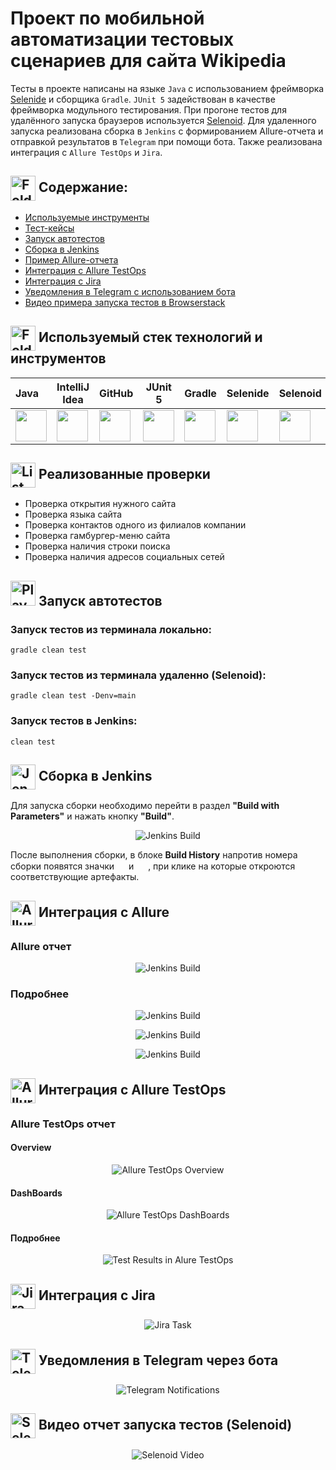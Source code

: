 # Проект по мобильной автоматизации тестовых сценариев для сайта Wikipedia

Тесты в проекте написаны на языке <code>Java</code> с использованием фреймворка  [Selenide](https://selenide.org/) и сборщика <code>Gradle</code>. <code>JUnit 5</code> задействован в качестве фреймворка модульного тестирования.
При прогоне тестов для удалённого запуска браузеров используется [Selenoid](https://aerokube.com/selenoid/).
Для удаленного запуска реализована сборка в <code>Jenkins</code> с формированием Allure-отчета и отправкой результатов в <code>Telegram</code> при помощи бота. Также реализована интеграция с <code>Allure TestOps</code> и <code>Jira</code>.


## <img width="40" height="40" style="vertical-align:middle" title="Folder" src="media/images/yellow-computer-folder.png"> Содержание:

- <a href="#tools"> Используемые инструменты</a>
- <a href="#cases"> Тест-кейсы</a>
- <a href="#autotests"> Запуск автотестов</a>
- <a href="#jenkins"> Сборка в Jenkins</a>
- <a href="#allureReport"> Пример Allure-отчета</a>
- <a href="#allure"> Интеграция с Allure TestOps</a>
- <a href="#jira"> Интеграция с Jira</a>
- <a href="#tg"> Уведомления в Telegram с использованием бота</a>
- <a href="#video"> Видео примера запуска тестов в Browserstack</a>

<a id="stech"></a>
## <img width="40" height="40" style="vertical-align:middle" title="Folder" src="media/images/programm.jpg"> Используемый стек технологий и инструментов

| Java                                                    | IntelliJ  <br>  Idea                                            | GitHub                                                    | JUnit 5                                                   | Gradle                                                    | Selenide                                                    | Selenoid                                                    | Allure<br/>Report                                                | Allure <br> TestOps                                               | Jenkins                                                    | Jira                                                    |                                                    Telegram |
|:--------------------------------------------------------|-----------------------------------------------------------------|-----------------------------------------------------------|-----------------------------------------------------------|-----------------------------------------------------------|-------------------------------------------------------------|-------------------------------------------------------------|------------------------------------------------------------------|-------------------------------------------------------------------|------------------------------------------------------------|---------------------------------------------------------|------------------------------------------------------------:|
| <img height="50" src="media/logo/Java.svg" width="50"/> | <img height="50" src="media/logo/Intelij_IDEA.svg" width="50"/> | <img height="50" src="media/logo/GitHub.svg" width="50"/> | <img height="50" src="media/logo/JUnit5.svg" width="50"/> | <img height="50" src="media/logo/Gradle.svg" width="50"/> | <img height="50" src="media/logo/Selenide.svg" width="50"/> | <img height="50" src="media/logo/Selenoid.svg" width="50"/> | <img height="50" src="media/logo/Allure_Report.svg" width="50"/> | <img height="50" src="media\logo\Allure_TestOps.svg" width="50"/> | <img height="50" src="media/logo/Jenkins.svg" width="50"/> | <img height="50" src="media/logo/Jira.svg" width="50"/> | <img height="50" src="media\logo\Telegram.svg" width="50"/> |


<a id="chek"></a>
##  <img width="40" height="40" style="vertical-align:middle" title="List" src="media/images/todo.png"> Реализованные проверки
- Проверка открытия нужного сайта
- Проверка языка сайта
- Проверка контактов одного из филиалов компании
- Проверка гамбургер-меню сайта
- Проверка наличия строки поиска
- Проверка наличия адресов социальных сетей

<a id="engine"></a>
## <img height="40" src="media/images/play.jpg" title="Play" width="40"/> Запуск автотестов


### Запуск тестов из терминала локально:
```
gradle clean test 
```
### Запуск тестов из терминала удаленно (Selenoid):
```      
gradle clean test -Denv=main
```
### Запуск тестов в Jenkins:
```   
clean test
```

<a id="build"></a>
## <img width="40" height="40" style="vertical-align:middle" title="Jenkins" src="media/logo/Jenkins.svg"> Сборка в Jenkins

Для запуска сборки необходимо перейти в раздел **"Build with Parameters"** и нажать кнопку **"Build"**.
<p align="center">
<img title="Jenkins Build" src="media/screenshots/Jenkins_Build.png"> 
</p>

После выполнения сборки, в блоке **Build History** напротив номера сборки появятся значки <img src="media\logo\Allure_TestOps.svg" width="15" height="15">
и <img src="media\logo\Allure_Report.svg" width="15" height="15"> , при клике на которые откроются соответствующие
артефакты.

## <img width="40" height="40" style="vertical-align:middle" title="Allure Report" src="media/logo/Allure_Report.svg"> Интеграция с Allure

<a id="report"></a>
### Allure отчет

<p align="center">   
<img title="Jenkins Build" src="media/screenshots/Allure_Report1.png">    
</p>

### Подробнее
<p align="center">     
<img title="Jenkins Build" src="media/screenshots/Allure_Report2.png">    
</p>       

<p align="center">     
<img title="Jenkins Build" src="media/screenshots/Allure_Report3.png">    
</p>  

<p align="center">     
<img title="Jenkins Build" src="media/screenshots/Allure_Report4.png">    
</p>  

## <img width="40" height="40" style="vertical-align:middle" title="Allure TestOps" src="media/logo/Allure_TestOps.svg"> Интеграция с Allure TestOps


<a id="testops"></a>
### Allure TestOps отчет

#### Overview

<p align="center">    
<img title="Allure TestOps Overview" src="media/screenshots/Allure_TestOps1.png">
</p>

#### DashBoards
<p align="center">
<img title="Allure TestOps DashBoards" src="media/screenshots/Allure_TestOps2.png">
</p>

#### Подробнее

<p align="center">
<img title="Test Results in Alure TestOps" src="media/screenshots/Allure_TestOps3.png">
</p>


<a id="jira"></a>
## <img width="40" height="40" style="vertical-align:middle" title="Jira" src="media/logo/Jira.svg"> Интеграция с Jira


<p align="center">
<img title="Jira Task" src="media/screenshots/Jira.png">
</p>

## <img width="40" height="40" style="vertical-align:middle" title="Telegram" src="media/logo/Telegram.svg"> Уведомления в Telegram через бота


<a id="telegram"></a>
<p align="center">
<img title="Telegram Notifications" src="media/screenshots/Notifications.png">
</p>


<a id="video"></a>
## <img width="40" height="40" style="vertical-align:middle" title="Selenoid" src="media/logo/Selenoid.svg"> Видео отчет запуска тестов (Selenoid)

<p align="center">
  <img title="Selenoid Video" src="media/gifs/WIKI.gif">
</p>
